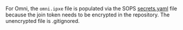 For Omni, the `omni.ipxe` file is populated via the SOPS [secrets.yaml](/secrets.yaml) file because the join token needs to be encrypted in the repository. The unencrypted file is .gitignored.